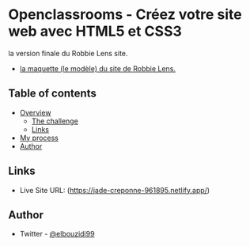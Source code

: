 # Openclassrooms - Créez votre site web avec HTML5 et CSS3

 la version finale du Robbie Lens site.

 - [ la maquette (le modèle) du site de Robbie Lens.](https://www.figma.com/file/QkByQpitu0TP9exzH3RM9e/OC---Brouillon-HTML-%2F-CSS-desktop-%26-mobile?node-id=0%3A1&t=PXMT0hibJHNbaz8J-0)

## Table of contents

- [Overview](#overview)
  - [The challenge](#the-challenge)
  - [Links](#links)
- [My process](#my-process)
- [Author](#author)

## Links

- Live Site URL: (https://jade-creponne-961895.netlify.app/)

## Author

- Twitter - [@elbouzidi99](https://twitter.com/elbouzidi99)

